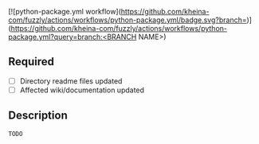 [![python-package.yml workflow](https://github.com/kheina-com/fuzzly/actions/workflows/python-package.yml/badge.svg?branch=<BRANCH NAME>)](https://github.com/kheina-com/fuzzly/actions/workflows/python-package.yml?query=branch:<BRANCH NAME>)

## Required
- [ ] Directory readme files updated
- [ ] Affected wiki/documentation updated

## Description
`TODO`
